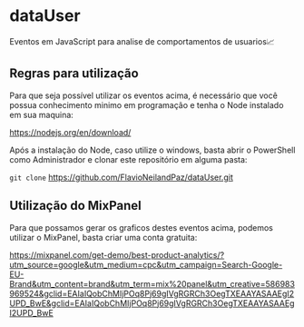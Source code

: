 # dataUser
Eventos em JavaScript para analise de comportamentos de usuarios📈

## Regras para utilização

Para que seja possível utilizar os eventos acima, é necessário que você possua conhecimento minimo em programação e tenha o Node instalado em sua maquina: 

https://nodejs.org/en/download/

Após a instalação do Node, caso utilize o windows, basta abrir o PowerShell como Administrador e clonar este repositório em alguma pasta: 

```git clone``` https://github.com/FlavioNeilandPaz/dataUser.git

## Utilização do MixPanel

Para que possamos gerar os graficos destes eventos acima, podemos utilizar o MixPanel, basta criar uma conta gratuita: 

https://mixpanel.com/get-demo/best-product-analytics/?utm_source=google&utm_medium=cpc&utm_campaign=Search-Google-EU-Brand&utm_content=brand&utm_term=mix%20panel&utm_creative=586983969524&gclid=EAIaIQobChMIjPOq8Pj69gIVgRGRCh3OegTXEAAYASAAEgI2UPD_BwE&gclid=EAIaIQobChMIjPOq8Pj69gIVgRGRCh3OegTXEAAYASAAEgI2UPD_BwE
